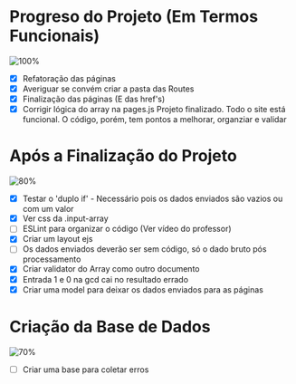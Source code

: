 # Progreso do Projeto (Em Termos Funcionais)
![100%](https://progress-bar.dev/100)
- [x] Refatoração das páginas
- [x] Averiguar se convém criar a pasta das Routes
- [x] Finalização das páginas (E das href's) 
- [x] Corrigir lógica do array na pages.js
Projeto finalizado. Todo o site está funcional. O código, porém, tem pontos a melhorar, organziar e validar

# Após a Finalização do Projeto
![80%](https://progress-bar.dev/80)
- [x] Testar o 'duplo if' - Necessário pois os dados enviados são vazios ou com um valor
- [x] Ver css da .input-array
- [ ] ESLint para organizar o código (Ver vídeo do professor)
- [x] Criar um layout ejs
- [ ] Os dados enviados deverão ser sem código, só o dado bruto pós processamento
- [x] Criar validator do Array como outro documento
- [x] Entrada 1 e 0 na gcd cai no resultado errado
- [x] Criar uma model para deixar os dados enviados para as páginas

# Criação da Base de Dados
![70%](https://progress-bar.dev/70)
- [ ] Criar uma base para coletar erros
